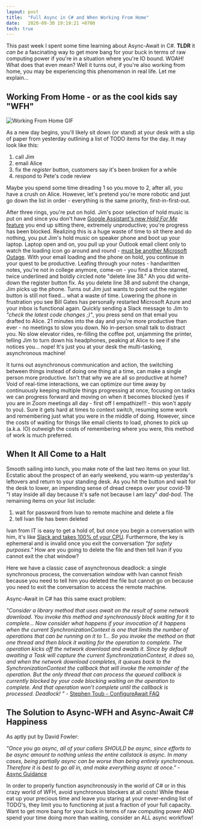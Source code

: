 ```yaml
---
layout: post  
title:  "Full Async in C# and When Working From Home"
date:   2020-09-30 19:19:21 +0700   
tech: true
--- 
```


This past week I spent some time learning about Async-Await in C#. **TLDR** it *can be* a fascinating way to get more bang for your buck in terms of raw computing power if you're in a situation where you're IO bound. WOAH! What does that even mean? Well it turns out, if you're also working from home, you may be experiencing this phenomenon in real life. Let me explain...

## Working From Home - or as the cool kids say "WFH"

![Working From Home GIF](https://media.giphy.com/media/mCRJDo24UvJMA/giphy.gif)

As a new day begins, you'll likely sit down (or stand) at your desk with a slip of paper from yesterday outlining a list of TODO items for the day. It may look like this:
1. call Jim
2. email Alice
3. fix the *register* button, customers say it's been broken for a while
4. respond to Pete's code review

Maybe you spend some time dreading 1 so you move to 2, after all, you have a crush on Alice. However, let's pretend you're more robotic and just go down the list in order - everything is the same priority, first-in-first-out.

After three rings, you're put on hold. Jim's poor selection of hold music is put on and since you don't have [Google Assistant's new *Hold For Me* feature](https://blog.google/products/pixel/hold-for-me/) you end up sitting there, extremely unproductive; you're progress has been blocked. Realizing this is a huge waste of time to sit there and do nothing, you put Jim's hold music on speaker phone and boot up your laptop. Laptop open and on, you pull up your Outlook email client only to watch the loading icon go around and round - [must be another Microsoft Outage](https://www.theguardian.com/technology/2020/sep/29/major-microsoft-outage-brings-down-office-365-outlook-and-teams). With your email loading and the phone on hold, you continue in your quest to be productive. Leafing through your notes - handwritten notes, you're not in college anymore, come-on - you find a thrice starred, twice underlined and boldly circled note "delete line 38." Ah you did write-down the register button fix. As you delete line 38 and submit the change, Jim picks up the phone. Turns out Jim just wants to point out the register button is still not fixed... what a waste of time. Lowering the phone in frustration you see Bill Gates has personally restarted Microsoft Azure and your inbox is functional again. Quickly sending a Slack message to Jim to *"check the latest code changes ;)"*, you press send on that email you drafted to Alice. 21 minutes into the day and you're more productive than ever - no meetings to slow you down. No in-person small talk to distract you. No slow elevator rides, re-filling the coffee pot, unjamming the printer, telling Jim to turn down his headphones, peaking at Alice to see if she notices you... nope! It's just you at your desk the multi-tasking, asynchronous machine!

It turns out asynchronous communication and action, the switching between things instead of doing one thing at a time, can make a single person more productive. Isn't that why we are all so productive at home? Void of real-time interactions, we can optimize our time away by continuously keeping multiple things progressing at once, focusing on tasks we can progress forward and moving on when it becomes blocked (yes if you are in Zoom meetings all day - first off I empathize!!! - this won't apply to you). Sure it gets hard at times to context switch, resuming some work and remembering just what you were in the middle of doing. However, since the costs of waiting for things like email clients to load, phones to pick up (a.k.a. IO) outweigh the costs of remembering where you were, this method of work is much preferred.

## When It All Come to a Halt

Smooth sailing into lunch, you make note of the last two items on your list. Ecstatic about the prospect of an early weekend, you warm-up yesterday's leftovers and return to your standing desk. As you hit the button and wait for the desk to lower, an impending sense of dread creeps over your covid-19 "I stay inside all day because it's safe not because I am lazy" *dad-bod*. The remaining items on your list include:
1. wait for password from Ivan to remote machine and delete a file
2. tell Ivan file has been deleted

Ivan from IT is easy to get a hold of, but once you begin a conversation with him, it's like [Slack and takes 100% of your CPU](https://medium.com/@matt.at.ably/wheres-all-my-cpu-and-memory-gone-the-answer-slack-9e5c39207cab). Furthermore, the key is ephemeral and is invalid once you exit the conversation *"for safety purposes."* How are you going to delete the file and then tell Ivan if you cannot exit the chat window?

Here we have a classic case of asynchronous deadlock: a single synchronous process, the conversation window with Ivan cannot finish because you need to tell him you deleted the file but cannot go on because you need to exit the conversation to access the remote machine. 

Async-Await in C# has this same exact problem:

*"Consider a library method that uses await on the result of some network download. You invoke this method and synchronously block waiting for it to complete... Now consider what happens if your invocation of it happens when the current SynchronizationContext is one that limits the number of operations that can be running on it to 1... So you invoke the method on that one thread and then block it waiting for the operation to complete. The operation kicks off the network download and awaits it. Since by default awaiting a Task will capture the current SynchronizationContext, it does so, and when the network download completes, it queues back to the SynchronizationContext the callback that will invoke the remainder of the operation. But the only thread that can process the queued callback is currently blocked by your code blocking waiting on the operation to complete. And that operation won’t complete until the callback is processed. Deadlock! "* - [Stephen Toub - ConfigureAwait FAQ](https://devblogs.microsoft.com/dotnet/configureawait-faq/#why-would-i-want-to-use-configureawaitfalse)

## The Solution to Async-WFH and Async-Await C# Happiness

As aptly put by David Fowler:

*"Once you go async, all of your callers SHOULD be async, since efforts to be async amount to nothing unless the entire callstack is async. In many cases, being partially async can be worse than being entirely synchronous. Therefore it is best to go all in, and make everything async at once."* - [Async Guidance](https://github.com/davidfowl/AspNetCoreDiagnosticScenarios/blob/master/AsyncGuidance.md#asynchrony-is-viral)

In order to properly function asynchronously in the world of C# or in this crazy world of WFH, avoid synchronous blockers at all costs! While these eat up your precious time and leave you staring at your never-ending list of TODO's, they limit you to functioning at just a fraction of your full capacity. Want to get more bang for your buck in terms of raw computing power AND spend your time doing more than waiting, consider an ALL async workflow!